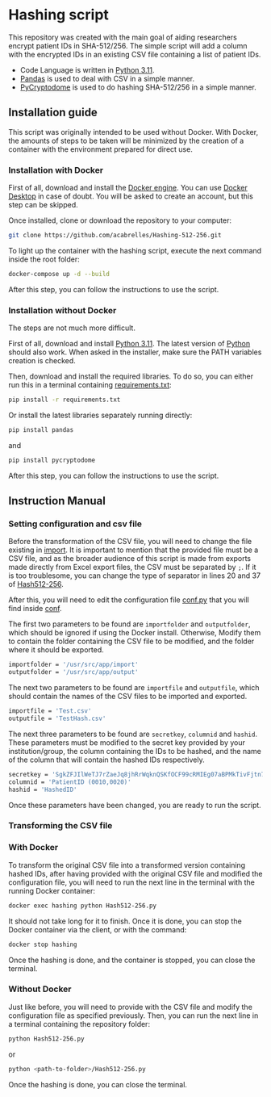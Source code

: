 # Hashing script

This repository was created with the main goal of aiding researchers encrypt patient IDs in SHA-512/256. The simple script will add a column with the encrypted IDs in an existing CSV file containing a list of patient IDs.

- Code Language is written in [Python 3.11](https://www.python.org/downloads/release/python-3110/).
- [Pandas](https://pandas.pydata.org/docs/getting_started/install.html) is used to deal with CSV in a simple manner.
- [PyCryptodome](https://pypi.org/project/pycryptodome/) is used to do hashing SHA-512/256 in a simple manner.

## Installation guide
This script was originally intended to be used without Docker. With Docker, the amounts of steps to be taken will be minimized by the creation of a container with the environment prepared for direct use.

### Installation with Docker
First of all, download and install the [Docker engine](https://www.docker.com). You can use [Docker Desktop](https://www.docker.com/products/docker-desktop/) in case of doubt. You will be asked to create an account, but this step can be skipped.

Once installed, clone or download the repository to your computer:
```bash
git clone https://github.com/acabrelles/Hashing-512-256.git
```
To light up the container with the hashing script, execute the next command inside the root folder:
```bash
docker-compose up -d --build
```
After this step, you can follow the instructions to use the script.

### Installation without Docker
The steps are not much more difficult.

First of all, download and install [Python 3.11](https://www.python.org/downloads/release/python-3110/). The latest version of [Python](https://www.python.org/downloads/) should also work. When asked in the installer, make sure the PATH variables creation is checked.

Then, download and install the required libraries. To do so, you can either run this in a terminal containing [requirements.txt](https://github.com/acabrelles/Hashing-512-256/blob/master/requirements.txt):
```bash
pip install -r requirements.txt
```
Or install the latest libraries separately running directly:
```bash
pip install pandas
```
and
```bash
pip install pycryptodome
```
After this step, you can follow the instructions to use the script.

## Instruction Manual
### Setting configuration and csv file
Before the transformation of the CSV file, you will need to change the file existing in [import](https://github.com/acabrelles/Hashing-512-256/tree/master/import). 
It is important to mention that the provided file must be a CSV file, and as the broader audience of this script is made from exports made directly from Excel export files, the CSV must be separated by `;`. If it is too troublesome, you can change the type of separator in lines 20 and 37 of [Hash512-256](https://github.com/acabrelles/Hashing-512-256/blob/master/Hash512-256.py).

After this, you will need to edit the configuration file [conf.py](https://github.com/acabrelles/Hashing-512-256/blob/master/conf/conf.py) that you will find inside [conf](https://github.com/acabrelles/Hashing-512-256/tree/master/conf).

The first two parameters to be found are `importfolder` and `outputfolder`, which should be ignored if using the Docker install. Otherwise, Modify them to contain the folder containing the CSV file to be modified, and the folder where it should be exported.

```bash
importfolder = '/usr/src/app/import'
outputfolder = '/usr/src/app/output'
```

The next two parameters to be found are `importfile` and `outputfile`, which should contain the names of the CSV files to be imported and exported.

```bash
importfile = 'Test.csv'
outputfile = 'TestHash.csv'
```
The next three parameters to be found are `secretkey`, `columnid` and `hashid`. These parameters must be modified to the secret key provided by your institution/group, the column containing the IDs to be hashed, and the name of the column that will contain the hashed IDs respectively.
```bash
secretkey = 'SgkZFJIlWeTJ7rZaeJq8jhRrWqknQSKfOCF99cRMIEg07aBPMkTivFjtn7XE83pu'
columnid = 'PatientID (0010,0020)'
hashid = 'HashedID'
```
Once these parameters have been changed, you are ready to run the script.

### Transforming the CSV file
### With Docker
To transform the original CSV file into a transformed version containing hashed IDs, after having provided with the original CSV file and modified the configuration file, you will need to run the next line in the terminal with the running Docker container:
```bash
docker exec hashing python Hash512-256.py
```
It should not take long for it to finish. Once it is done, you can stop the Docker container via the client, or with the command:
```bash
docker stop hashing
```
Once the hashing is done, and the container is stopped, you can close the terminal.

### Without Docker
Just like before, you will need to provide with the CSV file and modify the configuration file as specified previously. Then, you can run the next line in a terminal containing the repository folder:

```bash
python Hash512-256.py
```
or
```bash
python <path-to-folder>/Hash512-256.py
```
Once the hashing is done, you can close the terminal.
